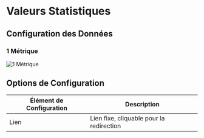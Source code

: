 # Valeurs Statistiques

## Configuration des Données

### 1 Métrique

![1 Métrique](https://static-docs.nocobase.com/202410101147166.png)

## Options de Configuration

| Élément de Configuration | Description                                 |
| ------------------------ | ------------------------------------------- |
| Lien                     | Lien fixe, cliquable pour la redirection    |
